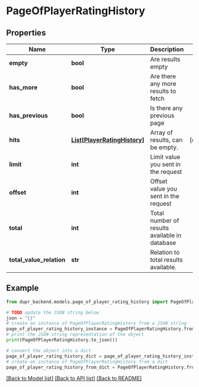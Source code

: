 # PageOfPlayerRatingHistory


## Properties

Name | Type | Description | Notes
------------ | ------------- | ------------- | -------------
**empty** | **bool** | Are results empty | 
**has_more** | **bool** | Are there any more results to fetch | 
**has_previous** | **bool** | Is there any previous page | 
**hits** | [**List[PlayerRatingHistory]**](PlayerRatingHistory.md) | Array of results, can be empty. | [optional] 
**limit** | **int** | Limit value you sent in the request | 
**offset** | **int** | Offset value you sent in the request | 
**total** | **int** | Total number of results available in database | 
**total_value_relation** | **str** | Relation to total results available. | 

## Example

```python
from dupr_backend.models.page_of_player_rating_history import PageOfPlayerRatingHistory

# TODO update the JSON string below
json = "{}"
# create an instance of PageOfPlayerRatingHistory from a JSON string
page_of_player_rating_history_instance = PageOfPlayerRatingHistory.from_json(json)
# print the JSON string representation of the object
print(PageOfPlayerRatingHistory.to_json())

# convert the object into a dict
page_of_player_rating_history_dict = page_of_player_rating_history_instance.to_dict()
# create an instance of PageOfPlayerRatingHistory from a dict
page_of_player_rating_history_from_dict = PageOfPlayerRatingHistory.from_dict(page_of_player_rating_history_dict)
```
[[Back to Model list]](../README.md#documentation-for-models) [[Back to API list]](../README.md#documentation-for-api-endpoints) [[Back to README]](../README.md)


